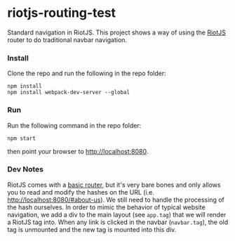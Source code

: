 # riotjs-routing-test
Standard navigation in RiotJS. This project shows a way of using the [RiotJS](https://muut.com/riotjs/) router to do traditional navbar navigation.

### Install

Clone the repo and run the following in the repo folder:

    npm install
    npm install webpack-dev-server --global

### Run

Run the following command in the repo folder:

    npm start
    
then point your browser to [http://localhost:8080](http://localhost:8080).

### Dev Notes

RiotJS comes with a [basic router](https://muut.com/riotjs/api/#router), but it's very bare bones and only allows you to read and modify the hashes on the URL (i.e. [http://localhost:8080/#about-us](http://localhost:8080/#about-us)). We still need to handle the processing of the hash ourselves. In order to mimic the behavior of typical website navigation, we add a div to the main layout (see `app.tag`) that we will render a RiotJS tag into. When any link is clicked in the navbar (`navbar.tag`), the old tag is unmounted and the new tag is mounted into this div.
